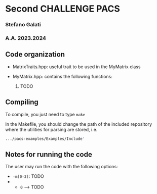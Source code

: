 # Second CHALLENGE PACS
### Stefano Galati
### A.A. 2023.2024

## Code organization
- MatrixTraits.hpp: useful trait to be used in the MyMatrix class

- MyMatrix.hpp: contains the following functions:
  1. TODO

## Compiling
To compile, you just need to type `make`

In the Makefile, you should change the path of the included repository where the utilities for parsing are stored, i.e.
```bash
.../pacs-examples/Examples/Include'
```


## Notes for running the code
The user may run the code with the following options:
- `-m[0-3]`: TODO
- - `0` --> TODO